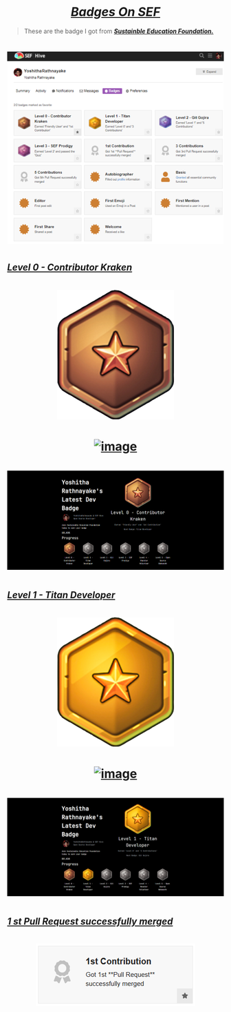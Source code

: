# <div align="center"><a href="https://sef.discourse.group/u/yoshitharathnayake/badges"><i><b>Badges On SEF</b></i></a><div>

> These are the badge I got from <a href="https://sefglobal.org/"><i><b>Sustainble Education Foundation.</b></i></a> 

#
<div align="center"><a href="https://sef.discourse.group/u/yoshitharathnayake/badges"><img src="Images/My SEF Dev Badges.png"></a></div>
 
# 
## <a href="https://sefglobal.org/developers/?user=YoshithaRathnayake&badge=0&certificate=56Hbki&7H"><b><i>Level 0 - Contributor Kraken</i></b></a>
 
# <div align="center"><img src="Images/Level 0 - Contributor Kraken.png" height="300px"></div> 
 
# <div align="center"><a href="https://sef.discourse.group/badges/106/level-0-contributor-kraken?username=yoshitharathnayake">![image](https://user-images.githubusercontent.com/97069900/151771638-16b0cde9-b8c9-4559-a588-651eea6e2ee0.png)</a></div>
 
# <a href="https://sefglobal.org/developers/?user=YoshithaRathnayake&badge=0&certificate=56Hbki&7H"><img src="Images/Level 0 - Contributor Kraken Badge Certificate.png"></a>
 
# 
## <a href="https://sefglobal.org/developers/?user=YoshithaRathnayake&badge=1&certificate=56Hbki&7H"><b><i>Level 1 - Titan Developer</i></b></a>
 
# <div align="center"><img src="Images/Level 1 - Titan Developer.png" height="300px"></div> 
 
# <div align="center"><a href="https://sef.discourse.group/badges/107/level-1-titan-developer?username=yoshitharathnayake">![image](https://user-images.githubusercontent.com/97069900/151772120-c335b3b1-5bf8-4403-b024-ef3c31ba5c8f.png)</a></div>
 
# <a href="https://sefglobal.org/developers/?user=YoshithaRathnayake&badge=0&certificate=56Hbki&7H"><img src="Images/Level 1 - Titan Developer Badge Certificate.png"></a>
 

 
#
## <a href="https://sef.discourse.group/badges/112/1st-contribution?username=yoshitharathnayake"><b><i>1 st Pull Request successfully merged</i></b></a>
 
# <div align="center"><a href="https://sef.discourse.group/badges/112/1st-contribution?username=yoshitharathnayake"><img src="PR Merged.png"></a></div>
